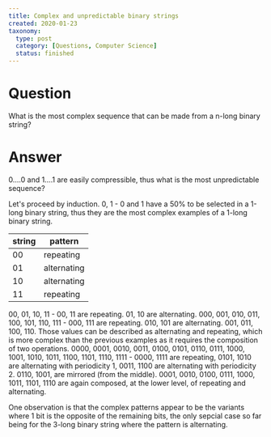 ```yaml
---
title: Complex and unpredictable binary strings
created: 2020-01-23
taxonomy:
  type: post
  category: [Questions, Computer Science]
  status: finished
---
```


# Question
What is the most complex sequence that can be made from a n-long binary string?

# Answer
0....0 and 1....1 are easily compressible, thus what is the most unpredictable sequence?

Let's proceed by induction.
0, 1 - 0 and 1 have a 50% to be selected in a 1-long binary string, thus they are the most complex examples of a 1-long binary string.

| string | pattern |
|--------|---------|
| 00 | repeating |
| 01 | alternating |
| 10 | alternating |
| 11 | repeating |

00, 01, 10, 11 - 00, 11 are repeating. 01, 10 are alternating.
000, 001, 010, 011, 100, 101, 110, 111 - 000, 111 are repeating. 010, 101 are alternating. 001, 011, 100, 110. Those values can be described as alternating and repeating, which is more complex than the previous examples as it requires the composition of two operations.
0000, 0001, 0010, 0011, 0100, 0101, 0110, 0111, 1000, 1001, 1010, 1011, 1100, 1101, 1110, 1111 - 0000, 1111 are repeating, 0101, 1010 are alternating with periodicity 1, 0011, 1100 are alternating with periodicity 2. 0110, 1001, are mirrored (from the middle). 0001, 0010, 0100, 0111, 1000, 1011, 1101, 1110 are again composed, at the lower level, of repeating and alternating.

One observation is that the complex patterns appear to be the variants where 1 bit is the opposite of the remaining bits, the only sepcial case so far being for the 3-long binary string where the pattern is alternating.
